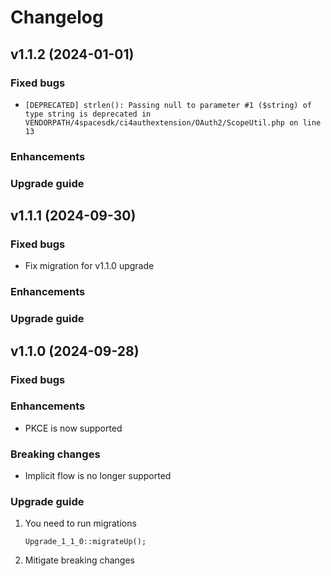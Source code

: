 # Changelog

## v1.1.2 (2024-01-01)

### Fixed bugs
* `[DEPRECATED] strlen(): Passing null to parameter #1 ($string) of type string is deprecated in VENDORPATH/4spacesdk/ci4authextension/OAuth2/ScopeUtil.php on line 13`

### Enhancements


### Upgrade guide



## v1.1.1 (2024-09-30)

### Fixed bugs
* Fix migration for v1.1.0 upgrade

### Enhancements


### Upgrade guide



## v1.1.0 (2024-09-28)

### Fixed bugs

### Enhancements
* PKCE is now supported

### Breaking changes
* Implicit flow is no longer supported

### Upgrade guide
1. You need to run migrations
    ```
    Upgrade_1_1_0::migrateUp();
    ```
2. Mitigate breaking changes
